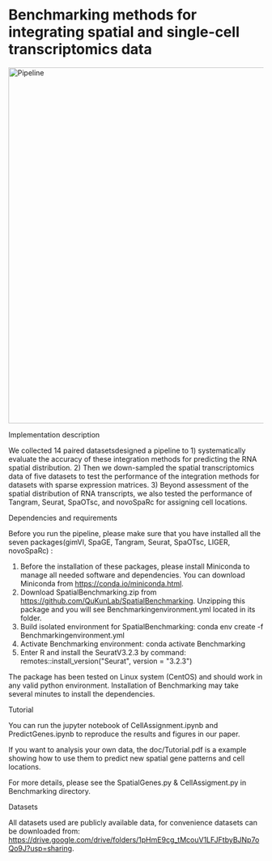# Benchmarking methods for integrating spatial and single-cell transcriptomics data

<img width="703" alt="Pipeline" src="https://user-images.githubusercontent.com/44384930/121383040-ba5fd300-c979-11eb-91ec-af017486f3c0.png">

Implementation description

We collected 14 paired datasetsdesigned a pipeline to 1) systematically evaluate the accuracy of these integration methods for predicting the RNA spatial distribution. 2) Then we down-sampled the spatial transcriptomics data of five datasets to test the performance of the integration methods for datasets with sparse expression matrices. 3) Beyond assessment of the spatial distribution of RNA transcripts, we also tested the performance of Tangram, Seurat, SpaOTsc, and novoSpaRc for assigning cell locations.

Dependencies and requirements

Before you run the pipeline, please make sure that you have installed all the seven packages(gimVI, SpaGE, Tangram, Seurat, SpaOTsc, LIGER, novoSpaRc) :
1. Before the installation of these packages, please install Miniconda to manage all needed software and dependencies. You can download Miniconda from https://conda.io/miniconda.html.
2. Download SpatialBenchmarking.zip from https://github.com/QuKunLab/SpatialBenchmarking. Unzipping this package and you will see Benchmarkingenvironment.yml located in its folder.
3. Build isolated environment for SpatialBenchmarking: 
conda env create -f Benchmarkingenvironment.yml
4. Activate Benchmarking environment:
conda activate Benchmarking
5. Enter R and install the SeuratV3.2.3 by command:
remotes::install_version("Seurat", version = "3.2.3")

The package has been tested on Linux system (CentOS) and should work in any valid python environment. Installation of Benchmarking may take several minutes to install the dependencies.

Tutorial

You can run the jupyter notebook of CellAssignment.ipynb and PredictGenes.ipynb to reproduce the results and figures in our paper.

If you want to analysis your own data, the doc/Tutorial.pdf is a example showing how to use them to predict new spatial gene patterns and cell locations.

For more details, please see the SpatialGenes.py & CellAssigment.py in Benchmarking directory.

Datasets

All datasets used are publicly available data, for convenience datasets can be downloaded from: 
https://drive.google.com/drive/folders/1pHmE9cg_tMcouV1LFJFtbyBJNp7oQo9J?usp=sharing.


